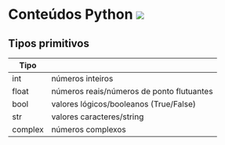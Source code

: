 # Conteúdos Python  ![](/src/images/iconpython.ico)
## Tipos primitivos
|Tipo   |                                          |
|-------|------------------------------------------|
| int   | números inteiros                         |
| float | números reais/números de ponto flutuantes|
| bool  | valores lógicos/booleanos (True/False)   |
| str   | valores caracteres/string                |
|complex| números complexos                        |

